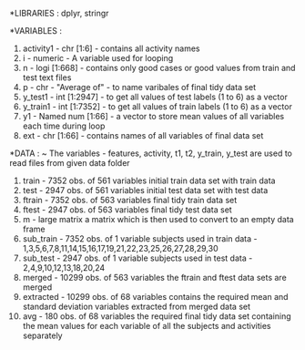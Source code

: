 *LIBRARIES : dplyr, stringr

*VARIABLES :
1. activity1 - chr [1:6] - contains all activity names
2. i - numeric - A variable used for looping
3. n - logi [1:668] - contains only good cases or good values from train and test text files
4. p - chr - "Average of" - to name varibales of final tidy data set
5. y_test1 - int [1:2947] - to get all values of test labels (1 to 6) as a vector
6. y_train1 - int [1:7352] - to get all values of train labels (1 to 6) as a vector
7. y1 - Named num [1:66] - a vector to store mean values of all variables each time during loop
8. ext - chr [1:66] - contains names of all variables of final data set

*DATA :
~ The variables - features, activity, t1, t2, y_train, y_test are used to read files from given data folder
1. train - 7352 obs. of 561 variables
   initial train data set with train data
2. test - 2947 obs. of 561 variables
   initial test data set with test data
3. ftrain - 7352 obs. of 563 variables
   final tidy train data set
4. ftest - 2947 obs. of 563 variables
   final tidy test data set
5. m - large matrix
   a matrix which is then used to convert to an empty data frame
6. sub_train - 7352 obs. of 1 variable
   subjects used in train data - 1,3,5,6,7,8,11,14,15,16,17,19,21,22,23,25,26,27,28,29,30
7. sub_test - 2947 obs. of 1 variable
   subjects used in test data - 2,4,9,10,12,13,18,20,24
8. merged - 10299 obs. of 563 variables
   the ftrain and ftest data sets are merged
9. extracted - 10299 obs. of 68 variables
   contains the required mean and standard deviation variables extracted from merged data set
10. avg - 180 obs. of 68 variables
    the required final tidy data set containing the mean values for each variable of all the subjects and activities separately
